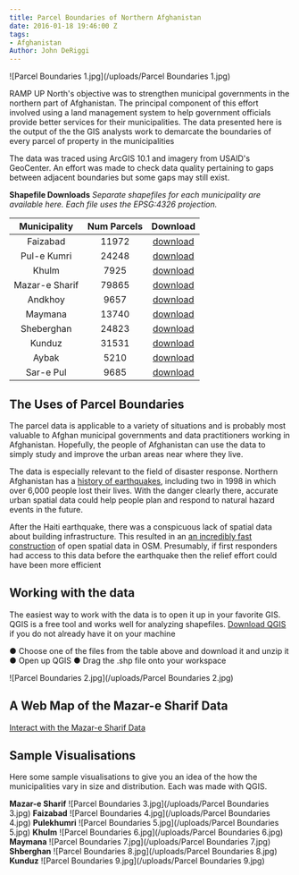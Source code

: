 ```yaml
---
title: Parcel Boundaries of Northern Afghanistan
date: 2016-01-18 19:46:00 Z
tags:
- Afghanistan
Author: John DeRiggi
---
```


![Parcel Boundaries 1.jpg](/uploads/Parcel Boundaries 1.jpg)

RAMP UP North's objective was to strengthen municipal governments in the northern part of Afghanistan. The principal component of this effort involved using a land management system to help government officials provide better services for their municipalities. The data presented here is the output of the the GIS analysts work to demarcate the boundaries of every parcel of property in the municipalities

The data was traced using ArcGIS 10.1 and imagery from USAID's GeoCenter. An effort was made to check data quality pertaining to gaps between adjacent boundaries but some gaps may still exist.

**Shapefile Downloads**
*Separate shapefiles for each municipality are available here. Each file uses the EPSG:4326 projection.*

|  Municipality  | Num Parcels | Download |
|:--------------:|:-----------:|:--------:|
|    Faizabad    |    11972    | [download ](https://github.com/deriggi/RAMPUPNorthData/blob/master/municipal_parcels_export/Badakshan)|
|   Pul-e Kumri  |    24248    | [download ](https://github.com/deriggi/RAMPUPNorthData/blob/master/municipal_parcels_export/Baghlan)|
|      Khulm     |     7925    | [download ](https://github.com/deriggi/RAMPUPNorthData/blob/master/municipal_parcels_export/Balkh)|
| Mazar-e Sharif |    79865    | [download ](https://github.com/deriggi/RAMPUPNorthData/blob/master/municipal_parcels_export/Balkh)|
|     Andkhoy    |     9657    | [download ](https://github.com/deriggi/RAMPUPNorthData/blob/master/municipal_parcels_export/Faryab)|
|     Maymana    |    13740    | [download ](https://github.com/deriggi/RAMPUPNorthData/blob/master/municipal_parcels_export/Faryab)|
|   Sheberghan   |    24823    | [download ](https://github.com/deriggi/RAMPUPNorthData/blob/master/municipal_parcels_export/Jawzjan)|
|     Kunduz     |    31531    | [download ](https://github.com/deriggi/RAMPUPNorthData/blob/master/municipal_parcels_export/Kunduz)|
|      Aybak     |     5210    | [download ](https://github.com/deriggi/RAMPUPNorthData/blob/master/municipal_parcels_export/Samangan)|
|    Sar-e Pul   |     9685    | [download ](https://github.com/deriggi/RAMPUPNorthData/blob/master/municipal_parcels_export/Sarepul)|

## The Uses of Parcel Boundaries
The parcel data is applicable to a variety of situations and is probably most valuable to Afghan municipal governments and data practitioners working in Afghanistan. Hopefully, the people of Afghanistan can use the data to simply study and improve the urban areas near where they live.

The data is especially relevant to the field of disaster response. Northern Afghanistan has a [history of earthquakes](http://earthquake.usgs.gov/earthquakes/world/historical_country.php#afghanistan), including two in 1998 in which over 6,000 people lost their lives. With the danger clearly there, accurate urban spatial data could help people plan and respond to natural hazard events in the future.

After the Haiti earthquake, there was a conspicuous lack of spatial data about building infrastructure. This resulted in an [an incredibly fast construction](http://vimeo.com/9182869) of open spatial data in OSM. Presumably, if first responders had access to this data before the earthquake then the relief effort could have been more efficient

## Working with the data

The easiest way to work with the data is to open it up in your favorite GIS. QGIS is a free tool and works well for analyzing shapefiles. [Download QGIS](http://www.qgis.org/en/site/forusers/download.html) if you do not already have it on your machine

●	Choose one of the files from the table above and download it and unzip it
●	Open up QGIS
●	Drag the .shp file onto your workspace 

![Parcel Boundaries 2.jpg](/uploads/Parcel Boundaries 2.jpg)

## A Web Map of the Mazar-e Sharif Data

[Interact with the Mazar-e Sharif Data
](http://deriggi.github.io/RUNorthArcPy/mazar/mazar.html)

## Sample Visualisations

Here some sample visualisations to give you an idea of the how the municipalities vary in size and distribution. Each was made with QGIS.

**Mazar-e Sharif**
![Parcel Boundaries 3.jpg](/uploads/Parcel Boundaries 3.jpg)
**Faizabad**
![Parcel Boundaries 4.jpg](/uploads/Parcel Boundaries 4.jpg)
**Pulekhumri**
![Parcel Boundaries 5.jpg](/uploads/Parcel Boundaries 5.jpg)
**Khulm**
![Parcel Boundaries 6.jpg](/uploads/Parcel Boundaries 6.jpg)
**Maymana**
![Parcel Boundaries 7.jpg](/uploads/Parcel Boundaries 7.jpg)
**Shberghan**
![Parcel Boundaries 8.jpg](/uploads/Parcel Boundaries 8.jpg)
**Kunduz**
![Parcel Boundaries 9.jpg](/uploads/Parcel Boundaries 9.jpg)